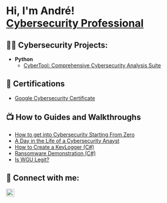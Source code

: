 <h1>Hi, I'm André! <br/> <a href="https://www.linkedin.com/in/andrellorente/">Cybersecurity Professional</a> </h1>

<h2>👨‍💻 Cybersecurity Projects:</h2>

- <b>Python</b>
  - [CyberTool: Comprehensive Cybersecurity Analysis Suite](https://github.com/joshmadakor1/Package-Delivery-Pathfinding-Algorithm)


<h2>📜 Certifications </h2>

- [Google Cybersecurity Certificate](https://www.credly.com/badges/fbfaea66-58c5-49c3-885a-b617ad41e539/linked_in_profile)


<h2>📺 How to Guides and Walkthroughs</h2>

- [How to get into Cybersecurity Starting From Zero](https://www.youtube.com/watch?v=a83ASGn_V_s)
- [A Day in the Life of a Cybersecurity Anayst](https://www.youtube.com/watch?v=uHy3oM7NnoU)
- [How to Create a KeyLogger (C#)](https://www.youtube.com/watch?v=N-L9hklSlNk)
- [Ransomware Demonstration (C#)](https://www.youtube.com/watch?v=OfvdQeh79s0)
- [Is WGU Legit?](https://www.youtube.com/watch?v=E2MwRWxDBkA)


<h2> 🤳 Connect with me:</h2>

[<img align="left" alt="JoshMadakor | LinkedIn" width="22px" src="https://cdn.jsdelivr.net/npm/simple-icons@v3/icons/linkedin.svg" />][linkedin]


[linkedin]: https://www.linkedin.com/in/andrellorente/
<!--
**AndreLlorente/AndreLlorente** is a ✨ _special_ ✨ repository because its `README.md` (this file) appears on your GitHub profile.

Here are some ideas to get you started:

- 🔭 I’m currently working on ...
- 🌱 I’m currently learning ...
- 👯 I’m looking to collaborate on ...
- 🤔 I’m looking for help with ...
- 💬 Ask me about ...
- 📫 How to reach me: ...
- 😄 Pronouns: ...
- ⚡ Fun fact: ...
-->
